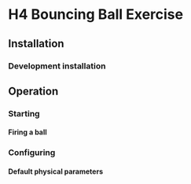 # H4 Bouncing Ball Exercise

## Installation

### Development installation

## Operation

### Starting
#### Firing a ball

### Configuring

#### Default physical parameters